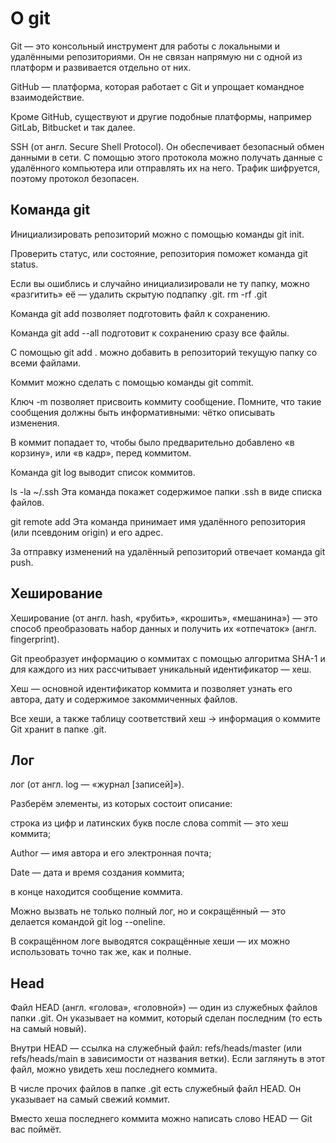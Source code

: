 # О git


Git — это консольный инструмент для работы с локальными и удалёнными репозиториями. Он не связан напрямую ни с одной из платформ и развивается отдельно от них.


GitHub — платформа, которая работает с Git и упрощает командное взаимодействие.


Кроме GitHub, существуют и другие подобные платформы, например GitLab, Bitbucket и так далее.


SSH (от англ. Secure Shell Protocol). Он обеспечивает безопасный обмен данными в сети. С помощью этого протокола можно получать данные с удалённого компьютера или отправлять их на него. Трафик шифруется, поэтому протокол безопасен.


## Команда git


Инициализировать репозиторий можно с помощью команды git init.


Проверить статус, или состояние, репозитория поможет команда git status.


Если вы ошиблись и случайно инициализировали не ту папку, можно «разгитить» её — удалить скрытую подпапку .git. rm -rf .git


Команда git add позволяет подготовить файл к сохранению.


Команда git add --all подготовит к сохранению сразу все файлы.


С помощью git add . можно добавить в репозиторий текущую папку со всеми файлами.


Коммит можно сделать с помощью команды git commit.


Ключ -m позволяет присвоить коммиту сообщение. Помните, что такие сообщения должны быть информативными: чётко описывать изменения.


В коммит попадает то, чтобы было предварительно добавлено «в корзину», или «в кадр», перед коммитом.


Команда git log выводит список коммитов.


ls -la ~/.ssh Эта команда покажет содержимое папки .ssh в виде списка файлов.


git remote add Эта команда принимает имя удалённого репозитория (или псевдоним origin) и его адрес.


За отправку изменений на удалённый репозиторий отвечает команда git push.


## Хеширование


Хеширование (от англ. hash, «рубить», «крошить», «мешанина») — это способ преобразовать набор данных и получить их «отпечаток» (англ. fingerprint).


Git преобразует информацию о коммитах с помощью алгоритма SHA-1 и для каждого из них рассчитывает уникальный идентификатор — хеш.


Хеш — основной идентификатор коммита и позволяет узнать его автора, дату и содержимое закоммиченных файлов.


Все хеши, а также таблицу соответствий хеш → информация о коммите Git хранит в папке .git.


## Лог


лог (от англ. log — «журнал [записей]»).


Разберём элементы, из которых состоит описание:


строка из цифр и латинских букв после слова commit — это хеш коммита;

Author — имя автора и его электронная почта;

Date — дата и время создания коммита;

в конце находится сообщение коммита.


Можно вызвать не только полный лог, но и сокращённый — это делается командой git log --oneline.


В сокращённом логе выводятся сокращённые хеши — их можно использовать точно так же, как и полные.


## Head


Файл HEAD (англ. «голова», «головной») — один из служебных файлов папки .git. Он указывает на коммит, который сделан последним (то есть на самый новый).


Внутри HEAD — ссылка на служебный файл: refs/heads/master (или refs/heads/main в зависимости от названия ветки). Если заглянуть в этот файл, можно увидеть хеш последнего коммита.


В числе прочих файлов в папке .git есть служебный файл HEAD. Он указывает на самый свежий коммит.


Вместо хеша последнего коммита можно написать слово HEAD — Git вас поймёт.